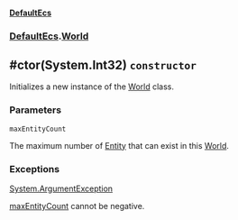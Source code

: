 #### [DefaultEcs](./DefaultEcs.md 'DefaultEcs')
### [DefaultEcs](./DefaultEcs.md#DefaultEcs 'DefaultEcs').[World](./DefaultEcs-World.md 'DefaultEcs.World')
## #ctor(System.Int32) `constructor`
Initializes a new instance of the [World](./DefaultEcs-World.md 'DefaultEcs.World') class.
### Parameters

<a name='DefaultEcs-World--ctor(System-Int32)-maxEntityCount'></a>
`maxEntityCount`

The maximum number of [Entity](./DefaultEcs-Entity.md 'DefaultEcs.Entity') that can exist in this [World](./DefaultEcs-World.md 'DefaultEcs.World').
### Exceptions

[System.ArgumentException](https://docs.microsoft.com/en-us/dotnet/api/System.ArgumentException 'System.ArgumentException')

[maxEntityCount](#DefaultEcs-World--ctor(System-Int32)-maxEntityCount 'DefaultEcs.World.#ctor(System.Int32).maxEntityCount') cannot be negative.
